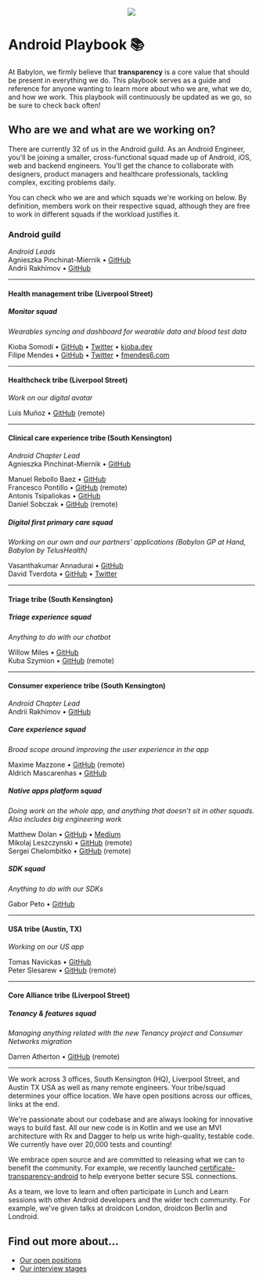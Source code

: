 <p align="center">
<img src="logo.png">
</p>


Android Playbook 📚
==================================

At Babylon, we firmly believe that **transparency** is a core value that should
be present in everything we do. This playbook serves as a guide and reference
for anyone wanting to learn more about who we are, what we do, and how we work.
This playbook will continuously be updated as we go, so be sure to check back
often!

## Who are we and what are we working on?

There are currently 32 of us in the Android guild. As an Android Engineer,
you'll be joining a smaller, cross-functional squad made up of Android, iOS,
web and backend engineers. You'll get the chance to collaborate with designers,
product managers and healthcare professionals, tackling complex, exciting
problems daily.

You can check who we are and which squads we're working on below. By definition,
members work on their respective squad, although they are free to work in
different squads if the workload justifies it.

### Android guild

*Android Leads*  
Agnieszka Pinchinat-Miernik • [GitHub](https://github.com/alpm)  
Andrii Rakhimov  • [GitHub](https://github.com/ar-g)  

---

#### Health management tribe (Liverpool Street)

##### Monitor squad

*Wearables syncing and dashboard for wearable data and blood test data*
 
Kioba Somodi • [GitHub](https://github.com/kioba) • [Twitter](https://twitter.com/kiobaa) • [kioba.dev](https://kioba.dev)    
Filipe Mendes • [GitHub](https://github.com/fmendes6) • [Twitter](https://twitter.com/fmendes6) • [fmendes6.com](http://fmendes6.com)


---

#### Healthcheck tribe (Liverpool Street)

*Work on our digital avatar*

Luis Muñoz • [GitHub](https://github.com/luismunyoz) (remote)   

---

#### Clinical care experience tribe (South Kensington)

*Android Chapter Lead*  
Agnieszka Pinchinat-Miernik • [GitHub](https://github.com/alpm)  

Manuel Rebollo Baez • [GitHub](https://github.com/mrebollob)  
Francesco Pontillo • [GitHub](https://github.com/frapontillo) (remote)  
Antonis Tsipaliokas • [GitHub](https://github.com/kokeroulis)  
Daniel Sobczak • [GitHub](https://github.com/DanielSobczak) (remote)  

##### Digital first primary care squad

*Working on our own and our partners' applications (Babylon GP at Hand, Babylon by TelusHealth)*

Vasanthakumar Annadurai • [GitHub](https://github.com/apvasanth03)   
David Tverdota • [GitHub](https://github.com/The-Shader) •
[Twitter](https://twitter.com/Spartan_Dev)

---

#### Triage tribe (South Kensington)

##### Triage experience squad

*Anything to do with our chatbot*

Willow Miles • [GitHub](https://github.com/JEKMiles)   
Kuba Szymion • [GitHub](https://github.com/kubaBabylon) (remote)  

---

#### Consumer experience tribe (South Kensington)

*Android Chapter Lead*  
Andrii Rakhimov • [GitHub](https://github.com/ar-g)

##### Core experience squad

*Broad scope around improving the user experience in the app*

Maxime Mazzone • [GitHub](https://github.com/mazzonem) (remote)    
Aldrich Mascarenhas • [GitHub](https://github.com/AldrichMascarenhas)

##### Native apps platform squad

*Doing work on the whole app, and anything that doesn’t sit in other squads.
Also includes big engineering work*

Matthew Dolan • [GitHub](https://github.com/mattmook) •
[Medium](https://medium.com/@appmattus)  
Mikolaj Leszczynski • [GitHub](https://github.com/Rosomack) (remote)   
Sergei Chelombitko • [GitHub](https://github.com/technoir42) (remote)

##### SDK squad

*Anything to do with our SDKs*

Gabor Peto • [GitHub](https://github.com/GaborPeto)   

---

#### USA tribe (Austin, TX)

*Working on our US app*

Tomas Navickas • [GitHub](https://github.com/iTomkinas)   
Peter Slesarew • [GitHub](https://github.com/sliskiCode) (remote)

---

#### Core Alliance tribe (Liverpool Street)

##### Tenancy & features squad

*Managing anything related with the new Tenancy project and Consumer Networks migration*

Darren Atherton • [GitHub](https://github.com/DarrenAtherton49) (remote)

---

We work across 3 offices, South Kensington (HQ), Liverpool Street, and
Austin TX USA as well as many remote engineers. Your tribe/squad determines your
office location. We have open positions across our offices, links at the end.

We're passionate about our codebase and are always looking for innovative ways
to build fast. All our new code is in Kotlin and we use an MVI architecture with
Rx and Dagger to help us write high-quality, testable code. We currently have
over 20,000 tests and counting!

We embrace open source and are committed to releasing what we can to benefit the
community. For example, we recently launched
[certificate-transparency-android](https://github.com/babylonhealth/certificate-transparency-android/)
to help everyone better secure SSL connections.

As a team, we love to learn and often participate in Lunch and Learn sessions
with other Android developers and the wider tech community. For example, we've
given talks at droidcon London, droidcon Berlin and Londroid.

## Find out more about...

- [Our open positions](/recruitment/positions/open_positions.md)
- [Our interview stages](/recruitment/interview_stages.md)
